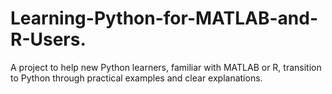 # Learning-Python-for-MATLAB-and-R-Users.
A project to help new Python learners, familiar with MATLAB or R, transition to Python through practical examples and clear explanations.
